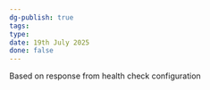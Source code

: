 ```yaml
---
dg-publish: true
tags: 
type: 
date: 19th July 2025
done: false
---
```


Based on response from health check configuration
